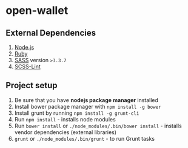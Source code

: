 open-wallet
===========

External Dependencies
---------------------

  1. [Node.js](http://nodejs.org/)
  2. [Ruby](https://www.ruby-lang.org/en/downloads/)
  3. [SASS](http://sass-lang.com/) version `>3.3.7`
  4. [SCSS-Lint](https://github.com/causes/scss-lint)

Project setup
---------------------

  1. Be sure that you have **nodejs package manager** installed
  2. Install bower package manager with `npm install -g bower`
  3. Install grunt by running `npm install -g grunt-cli`
  4. Run `npm install` - installs node modules
  5. Run `bower install` or `./node_modules/.bin/bower install` - installs vendor dependencies (external libraries)
  6. `grunt` or `./node_modules/.bin/grunt` - to run Grunt tasks
